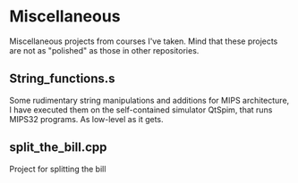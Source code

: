 # Miscellaneous
Miscellaneous projects from courses I've taken. Mind that these projects are not as "polished" as those in other repositories.

## String_functions.s

Some rudimentary string manipulations and additions for MIPS architecture, I have executed them on the self-contained simulator QtSpim, that runs MIPS32 programs. As low-level as it gets.

## split_the_bill.cpp

Project for splitting the bill

